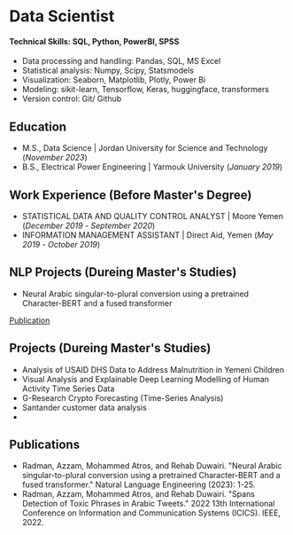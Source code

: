 # Data Scientist

#### Technical Skills: SQL, Python, PowerBI, SPSS
- Data processing and handling: Pandas,  SQL, MS Excel
- Statistical analysis: Numpy, Scipy, Statsmodels
- Visualization: Seaborn, Matplotlib, Plotly, Power Bi
- Modeling: sikit-learn, Tensorflow, Keras, huggingface, transformers
- Version control: Git/ Github

## Education							       		
- M.S., Data Science	| Jordan University for Science and Technology (_November 2023_)	 			        		
- B.S., Electrical Power Engineering | Yarmouk University (_January 2019_)

## Work Experience (Before Master's Degree)
- STATISTICAL DATA AND QUALITY CONTROL ANALYST | Moore Yemen (_December 2019_ - _September 2020_)
- INFORMATION MANAGEMENT ASSISTANT | Direct Aid, Yemen  (_May 2019_ - _October 2019_)

  
## NLP Projects (Dureing Master's Studies)
  
- Neural Arabic singular-to-plural conversion using a pretrained Character-BERT and a fused transformer

[Publication](https://www.cambridge.org/core/journals/natural-language-engineering/article/neural-arabic-singulartoplural-conversion-using-a-pretrained-characterbert-and-a-fused-transformer/E181664F4CEDC19C02B073D9C582EB62?utm_campaign=shareaholic&utm_medium=copy_link&utm_source=bookmark)

## Projects (Dureing Master's Studies)
- Analysis of USAID DHS Data to Address Malnutrition in Yemeni Children
- Visual Analysis and Explainable Deep Learning Modelling of Human Activity Time Series Data
- G-Research Crypto Forecasting (Time-Series Analysis)
- Santander customer data analysis
- 
## Publications

- Radman, Azzam, Mohammed Atros, and Rehab Duwairi. "Neural Arabic singular-to-plural conversion using a pretrained Character-BERT and a fused transformer." Natural Language Engineering (2023): 1-25.‏
- Radman, Azzam, Mohammed Atros, and Rehab Duwairi. "Spans Detection of Toxic Phrases in Arabic Tweets." 2022 13th International Conference on Information and Communication Systems (ICICS). IEEE, 2022.‏
